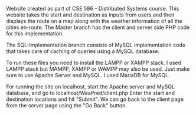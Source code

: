 Website created as part of CSE 586 - Distributed Systems course. 
This website takes the start and destination as inputs from users and then displays the route on a map along with the weather information of all the cities en-route.
The Master branch has the client and server side PHP code for this implementation. 

The SQL-Implementation branch consists of MySQL implementation code that takes care of caching of queries using a MySQL database.

To run these files you need to install the LAMPP or XAMPP stack. I used LAMPP stack but MAMPP, XAMPP or WAMPP may also be used. Just make sure to use Apache Server and MySQL.
I used MariaDB for MySQL. 

For running the site on localhost, start the Apache server and MySQL database, and go to localhost/WeaPred/client.php
Enter the start and destination locations and hit "Submit". 
We can go back to the client page from the server page using the "Go Back" button. 
